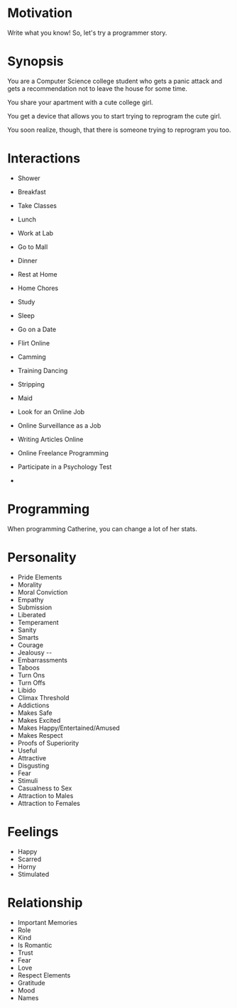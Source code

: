 # Motivation
Write what you know! So, let's try a programmer story.

# Synopsis
You are a Computer Science college student who gets a panic attack and gets a recommendation not to leave the house for some time.

You share your apartment with a cute college girl.

You get a device that allows you to start trying to reprogram the cute girl.

You soon realize, though, that there is someone trying to reprogram you too.

# Interactions
- Shower
- Breakfast
- Take Classes
- Lunch
- Work at Lab
- Go to Mall
- Dinner
- Rest at Home
- Home Chores
- Study
- Sleep

- Go on a Date
- Flirt Online
- Camming
- Training Dancing
- Stripping
- Maid
- Look for an Online Job
- Online Surveillance as a Job
- Writing Articles Online
- Online Freelance Programming
- Participate in a Psychology Test
- 


# Programming
When programming Catherine, you can change a lot of her stats.

# Personality
- Pride Elements
- Morality
- Moral Conviction
- Empathy
- Submission
- Liberated
- Temperament
- Sanity
- Smarts
- Courage
- Jealousy
--
- Embarrassments
- Taboos
- Turn Ons
- Turn Offs
- Libido
- Climax Threshold
- Addictions
- Makes Safe
- Makes Excited
- Makes Happy/Entertained/Amused
- Makes Respect
- Proofs of Superiority
- Useful
- Attractive
- Disgusting
- Fear
- Stimuli
- Casualness to Sex
- Attraction to Males
- Attraction to Females
# Feelings
- Happy
- Scarred
- Horny
- Stimulated
# Relationship
- Important Memories
- Role
- Kind
- Is Romantic
- Trust
- Fear
- Love
- Respect Elements
- Gratitude
- Mood
- Names
